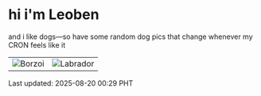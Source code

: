 # hi i'm Leoben

and i like dogs—so have some random dog pics that change whenever my CRON feels like it

|  |  |
|--------|----------|
| ![Borzoi](https://random-dog-vercel.vercel.app/api/random-borzoi?v=1755620976) | ![Labrador](https://random-dog-vercel.vercel.app/api/random-labrador?v=1755620976) |

Last updated: 2025-08-20 00:29 PHT
